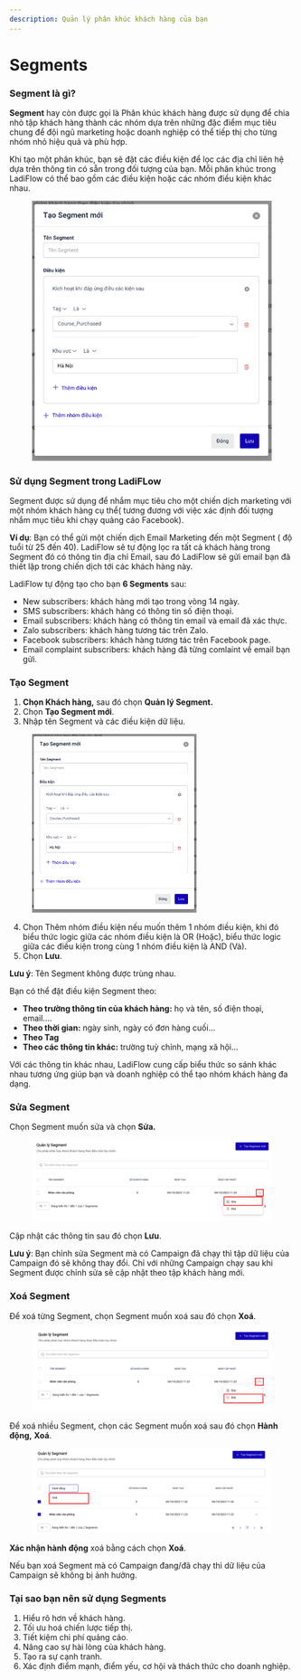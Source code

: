```yaml
---
description: Quản lý phân khúc khách hàng của bạn
---
```


# Segments

### Segment là gì?

**Segment** hay còn được gọi là Phân khúc khách hàng được sử dụng để chia nhỏ tập khách hàng thành các nhóm dựa trên những đặc điểm mục tiêu chung để đội ngũ marketing hoặc doanh nghiệp có thể tiếp thị cho từng nhóm nhỏ hiệu quả và phù hợp.

Khi tạo một phân khúc, bạn sẽ đặt các điều kiện để lọc các địa chỉ liên hệ dựa trên thông tin có sẵn trong đối tượng của bạn. Mỗi phân khúc trong LadiFlow có thể bao gồm các điều kiện hoặc các nhóm điều kiện khác nhau.

<figure><img src="../.gitbook/assets/image (475).png" alt=""><figcaption></figcaption></figure>

### Sử dụng Segment trong LadiFLow&#x20;

Segment được sử dụng để nhắm mục tiêu cho một chiến dịch marketing với một nhóm khách hàng cụ thể( tương đương với việc xác định đối tượng nhắm mục tiêu khi chạy quảng cáo Facebook).&#x20;

**Ví dụ**: Bạn có thể gửi một chiến dịch Email Marketing đến một Segment ( độ tuổi từ 25 đến 40). LadiFlow sẽ tự động lọc ra tất cả khách hàng trong Segment đó có thông tin địa chỉ Email, sau đó LadiFlow sẽ gửi email bạn đã thiết lập trong chiến dịch tới các khách hàng này.

LadiFlow tự động tạo cho bạn **6 Segments** sau:

* New subscribers: khách hàng mới tạo trong vòng 14 ngày.
* SMS subscribers: khách hàng có thông tin số điện thoại.
* Email subscribers: khách hàng có thông tin email và email đã xác thực.
* Zalo subscribers: khách hàng tương tác trên Zalo.
* Facebook subscribers: khách hàng tương tác trên Facebook page.
* Email complaint subscribers: khách hàng đã từng comlaint về email bạn gửi.

### Tạo Segment

1. **Chọn Khách hàng,** sau đó chọn **Quản lý Segment.**
2. Chọn **Tạo Segment mới**.
3. Nhập tên Segment và các điều kiện dữ liệu.

<figure><img src="../.gitbook/assets/image (479).png" alt="" width="291"><figcaption></figcaption></figure>

4. Chọn Thêm nhóm điều kiện nếu muốn thêm 1 nhóm điều kiện, khi đó biểu thức logic giữa các nhóm điều kiện là OR (Hoặc), biểu thức logic giữa các điều kiện trong cùng 1 nhóm điều kiện là AND (Và).
5. &#x20;Chọn **Lưu**.

**Lưu ý**: Tên Segment không được trùng nhau.

Bạn có thể đặt điều kiện Segment theo:

* **Theo trường thông tin của khách hàng:** họ và tên, số điện thoại, email....
* **Theo thời gian:** ngày sinh, ngày có đơn hàng cuối...
* **Theo Tag**&#x20;
* **Theo các thông tin khác:** trường tuỳ chỉnh, mạng xã hội...

Với các thông tin khác nhau, LadiFlow cung cấp biểu thức so sánh khác nhau tương ứng giúp bạn và doanh nghiệp có thể tạo nhóm khách hàng đa dạng.

### Sửa Segment

Chọn Segment muốn sửa và chọn **Sửa.**

<figure><img src="../.gitbook/assets/image (379).png" alt=""><figcaption></figcaption></figure>

Cập nhật các thông tin sau đó chọn **Lưu**.

**Lưu ý**: Bạn chỉnh sửa Segment mà có Campaign đã chạy thì tập dữ liệu của Campaign đó sẽ không thay đổi. Chỉ với những Campaign chạy sau khi Segment được chỉnh sửa sẽ cập nhật theo tập khách hàng mới.

### Xoá Segment

Để xoá từng Segment, chọn Segment muốn xoá sau đó chọn **Xoá**.

<figure><img src="../.gitbook/assets/image (380).png" alt=""><figcaption></figcaption></figure>

Để xoá nhiều Segment, chọn các Segment muốn xoá sau đó chọn **Hành động,** **Xoá**.

<figure><img src="../.gitbook/assets/image (382).png" alt=""><figcaption></figcaption></figure>

**Xác nhận hành động** xoá bằng cách chọn **Xoá**.

Nếu bạn xoá Segment mà có Campaign đang/đã chạy thì dữ liệu của Campaign sẽ không bị ảnh hưởng.

### Tại sao bạn nên sử dụng Segments

1. Hiểu rõ hơn về khách hàng.
2. Tối ưu hoá chiến lược tiếp thị.
3. Tiết kiệm chi phí quảng cáo.
4. Nâng cao sự hài lòng của khách hàng.
5. Tạo ra sự cạnh tranh.
6. Xác định điểm mạnh, điểm yếu, cơ hội và thách thức cho doanh nghiệp.
